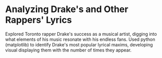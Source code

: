 # Analyzing Drake's and Other Rappers' Lyrics

Explored Toronto rapper Drake's success as a musical artist, digging into what elements of his music resonate with his endless fans. Used python (matplotlib) to identify Drake's most popular lyrical maxims, developing visual displaying them with the number of times they appear.
